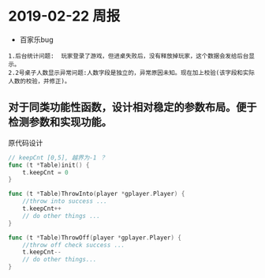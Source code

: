 # 2019-02-22 周报

* 百家乐bug
```text
1.后台统计问题:  玩家登录了游戏，但进桌失败后，没有释放掉玩家，这个数据会发给后台显示。
2.2号桌子人数显示异常问题:人数字段是独立的，异常原因未知。现在加上校验(该字段和实际人数的校验，并修正)。

```
## 对于同类功能性函数，设计相对稳定的参数布局。便于检测参数和实现功能。

原代码设计
```go
// keepCnt [0,5], 越界为-1 ？
func (t *Table)init() {
    t.keepCnt = 0 
}

func (t *Table)ThrowInto(player *gplayer.Player) {
    //throw into success ...
    t.keepCnt++
    // do other things ...
}

func (t *Table)ThrowOff(player *gplayer.Player) {
    //throw off check success ...
    t.keepCnt--
    // do other things...
}
```
